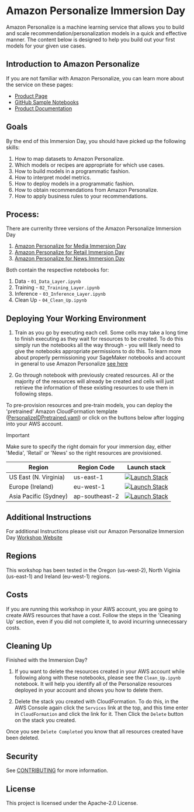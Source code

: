 # Amazon Personalize Immersion Day

Amazon Personalize is a machine learning service that allows you to build and scale recommendation/personalization models in a quick and effective manner. The content below is designed to help you build out your first models for your given use cases.

## Introduction to Amazon Personalize

If you are not familiar with Amazon Personalize, you can learn more about the service on these pages:

* [Product Page](https://aws.amazon.com/personalize/)
* [GitHub Sample Notebooks](https://github.com/aws-samples/amazon-personalize-samples)
* [Product Documentation](https://docs.aws.amazon.com/personalize/latest/dg/what-is-personalize.html)

## Goals

By the end of this Immersion Day, you should have picked up the following skills:

1. How to map datasets to Amazon Personalize.
1. Which models or recipes are appropriate for which use cases.
1. How to build models in a programmatic fashion.
1. How to interpret model metrics.
1. How to deploy models in a programmatic fashion.
1. How to obtain recommendations from Amazon Personalize.
1. How to apply business rules to your recommendations.

## Process:

There are currenlty three versions of the Amazon Personalize Immersion Day

1. [Amazon Personalize for Media Immersion Day](./Media-Pretrained/README.md) 
1. [Amazon Personalize for Retail Immersion Day](./Retail-Pretrained/README.md)
1. [Amazon Personalize for News Immersion Day](./News-Pretrained/README.md)

Both contain the respective notebooks for:  

1. Data -
`01_Data_Layer.ipynb`
1. Training -
`02_Training_Layer.ipynb`
1. Inference -
`03_Inference_Layer.ipynb`
1. Clean Up -
`04_Clean_Up.ipynb`

## Deploying Your Working Environment

1. Train as you go by executing each cell. Some cells may take a long time to finish executing as they wait for resources to be created. To do this simply run the notebooks all the way through - you will likely need to give the notebooks appropriate permissions to do this. To learn more about properly permissioning your SageMaker notebooks and account in general to use Amazon Personalize [see here](https://docs.aws.amazon.com/personalize/latest/dg/security-iam.html)

2. Go through notebook with previously created resources. All or the majority of the resources will already be created and cells will just retrieve the information of these existing resources to use them in following steps. 

To pre-provision resources and pre-train models, you can deploy the 'pretrained' Amazon CloudFormation template ([PersonalizeIDPretrained.yaml](../PersonalizeIDPretrained.yaml)) or click on the buttons below after logging into your AWS account.

> [!IMPORTANT]  
> Make sure to specify the right domain for your immersion day, either 'Media', 'Retail' or 'News' so the right resources are provisioned.

| Region | Region Code | Launch stack | 
|--------|--------|--------------|
| US East (N. Virginia) | us-east-1 | [![Launch Stack](https://s3.amazonaws.com/cloudformation-examples/cloudformation-launch-stack.png)](https://console.aws.amazon.com/cloudformation/home?region=us-east-1#/stacks/new?stackName=PersonalizeExample&templateURL=https://personalize-solution-staging-us-east-1.s3.amazonaws.com/personalize-immersionday-template/PersonalizeIDPretrained.yaml) |
| Europe (Ireland) | eu-west-1 | [![Launch Stack](https://s3.amazonaws.com/cloudformation-examples/cloudformation-launch-stack.png)](https://console.aws.amazon.com/cloudformation/home?region=eu-west-1#/stacks/new?stackName=PersonalizeExample&templateURL=https://personalize-solution-staging-eu-west-1.s3.eu-west-1.amazonaws.com/personalize-immersionday-template/PersonalizeIDPretrained.yaml) |
| Asia Pacific (Sydney) | ap-southeast-2 |[![Launch Stack](https://s3.amazonaws.com/cloudformation-examples/cloudformation-launch-stack.png)](https://console.aws.amazon.com/cloudformation/home?region=ap-southeast-2#/stacks/new?stackName=PersonalizeExample&templateURL=https://personalize-solution-staging-ap-southeast-2.s3.ap-southeast-2.amazonaws.com/personalize-immersionday-template/PersonalizeIDPretrained.yaml) |

## Additional Instructions

For additional Instructions please visit our Amazon Personalize Immersion Day [Workshop Website](https://personalization-immersionday.workshop.aws/en/)

## Regions

This workshop has been tested in the Oregon (us-west-2), North Viginia (us-east-1) and Ireland (eu-west-1) regions.

## Costs

If you are running this workshop in your AWS account, you are going to create AWS resources that have a cost. Follow the steps in the 'Cleaning Up' section, even if you did not complete it, to avoid incurring unnecessary costs. 

## Cleaning Up

Finished with the Immersion Day? 

1. If you want to delete the resources created in your AWS account while following along with these notebooks, please see the `Clean_Up.ipynb` notebook. It will help you identify all of the Personalize resources deployed in your account and shows you how to delete them.

2. Delete the stack you created with CloudFormation. To do this, in the AWS Console again click the `Services` link at the top, and this time enter in `CloudFormation` and click the link for it. Then Click the `Delete` button on the stack you created.

Once you see `Delete Completed` you know that all resources created have been deleted.

## Security

See [CONTRIBUTING](CONTRIBUTING.md#security-issue-notifications) for more information.

## License

This project is licensed under the Apache-2.0 License.